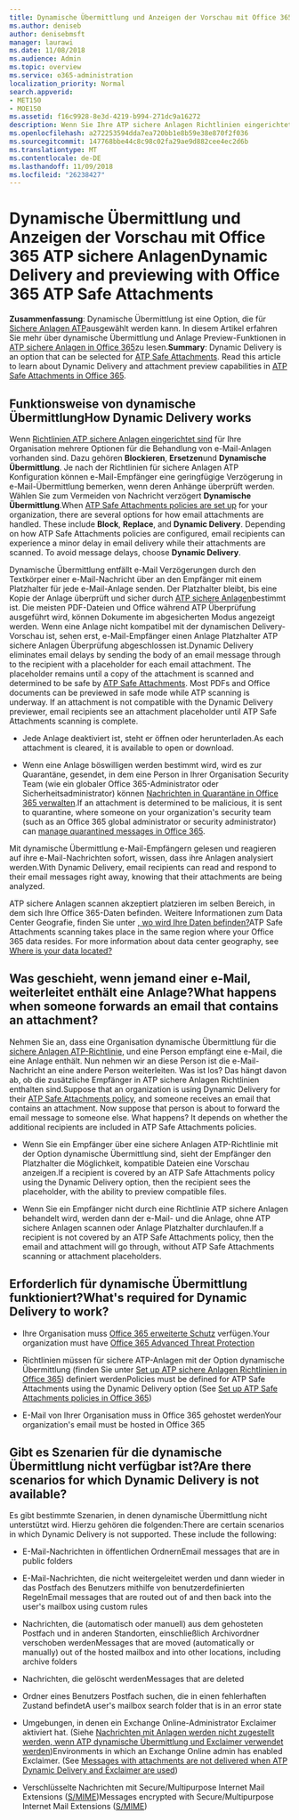 ```yaml
---
title: Dynamische Übermittlung und Anzeigen der Vorschau mit Office 365 ATP sichere Anlagen
ms.author: deniseb
author: denisebmsft
manager: laurawi
ms.date: 11/08/2018
ms.audience: Admin
ms.topic: overview
ms.service: o365-administration
localization_priority: Normal
search.appverid:
- MET150
- MOE150
ms.assetid: f16c9928-8e3d-4219-b994-271dc9a16272
description: Wenn Sie Ihre ATP sichere Anlagen Richtlinien eingerichtet haben, wählen Sie dynamische Übermittlung Nachricht Verzögerungen bei der vermieden, und aktivieren Personen für die Vorschau von Anlagen, die gescannt werden.
ms.openlocfilehash: a272253594dda7ea720bb1e8b59e38e870f2f036
ms.sourcegitcommit: 147768bbe44c8c98c02fa29ae9d882cee4ec2d6b
ms.translationtype: MT
ms.contentlocale: de-DE
ms.lasthandoff: 11/09/2018
ms.locfileid: "26238427"
---
```

# <a name="dynamic-delivery-and-previewing-with-office-365-atp-safe-attachments"></a><span data-ttu-id="d8c23-103">Dynamische Übermittlung und Anzeigen der Vorschau mit Office 365 ATP sichere Anlagen</span><span class="sxs-lookup"><span data-stu-id="d8c23-103">Dynamic Delivery and previewing with Office 365 ATP Safe Attachments</span></span>

<span data-ttu-id="d8c23-p101">**Zusammenfassung**: Dynamische Übermittlung ist eine Option, die für [Sichere Anlagen ATP](atp-safe-attachments.md)ausgewählt werden kann. In diesem Artikel erfahren Sie mehr über dynamische Übermittlung und Anlage Preview-Funktionen in [ATP sichere Anlagen in Office 365](atp-safe-attachments.md)zu lesen.</span><span class="sxs-lookup"><span data-stu-id="d8c23-p101">**Summary**: Dynamic Delivery is an option that can be selected for [ATP Safe Attachments](atp-safe-attachments.md). Read this article to learn about Dynamic Delivery and attachment preview capabilities in [ATP Safe Attachments in Office 365](atp-safe-attachments.md).</span></span>
  
## <a name="how-dynamic-delivery-works"></a><span data-ttu-id="d8c23-106">Funktionsweise von dynamische Übermittlung</span><span class="sxs-lookup"><span data-stu-id="d8c23-106">How Dynamic Delivery works</span></span>

<span data-ttu-id="d8c23-p102">Wenn [Richtlinien ATP sichere Anlagen eingerichtet sind](set-up-atp-safe-attachments-policies.md) für Ihre Organisation mehrere Optionen für die Behandlung von e-Mail-Anlagen vorhanden sind. Dazu gehören **Blockieren**, **Ersetzen**und **Dynamische Übermittlung**. Je nach der Richtlinien für sichere Anlagen ATP Konfiguration können e-Mail-Empfänger eine geringfügige Verzögerung in e-Mail-Übermittlung bemerken, wenn deren Anhänge überprüft werden. Wählen Sie zum Vermeiden von Nachricht verzögert **Dynamische Übermittlung**.</span><span class="sxs-lookup"><span data-stu-id="d8c23-p102">When [ATP Safe Attachments policies are set up](set-up-atp-safe-attachments-policies.md) for your organization, there are several options for how email attachments are handled. These include **Block**, **Replace**, and **Dynamic Delivery**. Depending on how ATP Safe Attachments policies are configured, email recipients can experience a minor delay in email delivery while their attachments are scanned. To avoid message delays, choose **Dynamic Delivery**.</span></span>
  
<span data-ttu-id="d8c23-p103">Dynamische Übermittlung entfällt e-Mail Verzögerungen durch den Textkörper einer e-Mail-Nachricht über an den Empfänger mit einem Platzhalter für jede e-Mail-Anlage senden. Der Platzhalter bleibt, bis eine Kopie der Anlage überprüft und sicher durch [ATP sichere Anlagen](atp-safe-attachments.md)bestimmt ist. Die meisten PDF-Dateien und Office während ATP Überprüfung ausgeführt wird, können Dokumente im abgesicherten Modus angezeigt werden. Wenn eine Anlage nicht kompatibel mit der dynamischen Delivery-Vorschau ist, sehen erst, e-Mail-Empfänger einen Anlage Platzhalter ATP sichere Anlagen Überprüfung abgeschlossen ist.</span><span class="sxs-lookup"><span data-stu-id="d8c23-p103">Dynamic Delivery eliminates email delays by sending the body of an email message through to the recipient with a placeholder for each email attachment. The placeholder remains until a copy of the attachment is scanned and determined to be safe by [ATP Safe Attachments](atp-safe-attachments.md). Most PDFs and Office documents can be previewed in safe mode while ATP scanning is underway. If an attachment is not compatible with the Dynamic Delivery previewer, email recipients see an attachment placeholder until ATP Safe Attachments scanning is complete.</span></span>

- <span data-ttu-id="d8c23-115">Jede Anlage deaktiviert ist, steht er öffnen oder herunterladen.</span><span class="sxs-lookup"><span data-stu-id="d8c23-115">As each attachment is cleared, it is available to open or download.</span></span> 

- <span data-ttu-id="d8c23-116">Wenn eine Anlage böswilligen werden bestimmt wird, wird es zur Quarantäne, gesendet, in dem eine Person in Ihrer Organisation Security Team (wie ein globaler Office 365-Administrator oder Sicherheitsadministrator) können [Nachrichten in Quarantäne in Office 365 verwalten](manage-quarantined-messages-and-files.md).</span><span class="sxs-lookup"><span data-stu-id="d8c23-116">If an attachment is determined to be malicious, it is sent to quarantine, where someone on your organization's security team (such as an Office 365 global administrator or security administrator) can [manage quarantined messages in Office 365](manage-quarantined-messages-and-files.md).</span></span>

<span data-ttu-id="d8c23-117">Mit dynamische Übermittlung e-Mail-Empfängern gelesen und reagieren auf ihre e-Mail-Nachrichten sofort, wissen, dass ihre Anlagen analysiert werden.</span><span class="sxs-lookup"><span data-stu-id="d8c23-117">With Dynamic Delivery, email recipients can read and respond to their email messages right away, knowing that their attachments are being analyzed.</span></span> 

<span data-ttu-id="d8c23-p104">ATP sichere Anlagen scannen akzeptiert platzieren im selben Bereich, in dem sich Ihre Office 365-Daten befinden. Weitere Informationen zum Data Center Geografie, finden Sie unter [, wo wird Ihre Daten befinden?](https://products.office.com/where-is-your-data-located?geo=All)</span><span class="sxs-lookup"><span data-stu-id="d8c23-p104">ATP Safe Attachments scanning takes place in the same region where your Office 365 data resides. For more information about data center geography, see [Where is your data located?](https://products.office.com/where-is-your-data-located?geo=All)</span></span> 
  
## <a name="what-happens-when-someone-forwards-an-email-that-contains-an-attachment"></a><span data-ttu-id="d8c23-120">Was geschieht, wenn jemand einer e-Mail, weiterleitet enthält eine Anlage?</span><span class="sxs-lookup"><span data-stu-id="d8c23-120">What happens when someone forwards an email that contains an attachment?</span></span>

<span data-ttu-id="d8c23-p105">Nehmen Sie an, dass eine Organisation dynamische Übermittlung für die [sichere Anlagen ATP-Richtlinie](set-up-atp-safe-attachments-policies.md), und eine Person empfängt eine e-Mail, die eine Anlage enthält. Nun nehmen wir an diese Person ist die e-Mail-Nachricht an eine andere Person weiterleiten. Was ist los? Das hängt davon ab, ob die zusätzliche Empfänger in ATP sichere Anlagen Richtlinien enthalten sind.</span><span class="sxs-lookup"><span data-stu-id="d8c23-p105">Suppose that an organization is using Dynamic Delivery for their [ATP Safe Attachments policy](set-up-atp-safe-attachments-policies.md), and someone receives an email that contains an attachment. Now suppose that person is about to forward the email message to someone else. What happens? It depends on whether the additional recipients are included in ATP Safe Attachments policies.</span></span>
  
- <span data-ttu-id="d8c23-125">Wenn Sie ein Empfänger über eine sichere Anlagen ATP-Richtlinie mit der Option dynamische Übermittlung sind, sieht der Empfänger den Platzhalter die Möglichkeit, kompatible Dateien eine Vorschau anzeigen.</span><span class="sxs-lookup"><span data-stu-id="d8c23-125">If a recipient is covered by an ATP Safe Attachments policy using the Dynamic Delivery option, then the recipient sees the placeholder, with the ability to preview compatible files.</span></span>
    
- <span data-ttu-id="d8c23-126">Wenn Sie ein Empfänger nicht durch eine Richtlinie ATP sichere Anlagen behandelt wird, werden dann der e-Mail- und die Anlage, ohne ATP sichere Anlagen scannen oder Anlage Platzhalter durchlaufen.</span><span class="sxs-lookup"><span data-stu-id="d8c23-126">If a recipient is not covered by an ATP Safe Attachments policy, then the email and attachment will go through, without ATP Safe Attachments scanning or attachment placeholders.</span></span>
    
## <a name="whats-required-for-dynamic-delivery-to-work"></a><span data-ttu-id="d8c23-127">Erforderlich für dynamische Übermittlung funktioniert?</span><span class="sxs-lookup"><span data-stu-id="d8c23-127">What's required for Dynamic Delivery to work?</span></span>

- <span data-ttu-id="d8c23-128">Ihre Organisation muss [Office 365 erweiterte Schutz](office-365-atp.md) verfügen.</span><span class="sxs-lookup"><span data-stu-id="d8c23-128">Your organization must have [Office 365 Advanced Threat Protection](office-365-atp.md)</span></span>
    
- <span data-ttu-id="d8c23-129">Richtlinien müssen für sichere ATP-Anlagen mit der Option dynamische Übermittlung (finden Sie unter [Set up ATP sichere Anlagen Richtlinien in Office 365](set-up-atp-safe-attachments-policies.md)) definiert werden</span><span class="sxs-lookup"><span data-stu-id="d8c23-129">Policies must be defined for ATP Safe Attachments using the Dynamic Delivery option (See [Set up ATP Safe Attachments policies in Office 365](set-up-atp-safe-attachments-policies.md))</span></span>
    
- <span data-ttu-id="d8c23-130">E-Mail von Ihrer Organisation muss in Office 365 gehostet werden</span><span class="sxs-lookup"><span data-stu-id="d8c23-130">Your organization's email must be hosted in Office 365</span></span>
    
## <a name="are-there-scenarios-for-which-dynamic-delivery-is-not-available"></a><span data-ttu-id="d8c23-131">Gibt es Szenarien für die dynamische Übermittlung nicht verfügbar ist?</span><span class="sxs-lookup"><span data-stu-id="d8c23-131">Are there scenarios for which Dynamic Delivery is not available?</span></span>

<span data-ttu-id="d8c23-p106">Es gibt bestimmte Szenarien, in denen dynamische Übermittlung nicht unterstützt wird. Hierzu gehören die folgenden:</span><span class="sxs-lookup"><span data-stu-id="d8c23-p106">There are certain scenarios in which Dynamic Delivery is not supported. These include the following:</span></span>
  
- <span data-ttu-id="d8c23-134">E-Mail-Nachrichten in öffentlichen Ordnern</span><span class="sxs-lookup"><span data-stu-id="d8c23-134">Email messages that are in public folders</span></span>
    
- <span data-ttu-id="d8c23-135">E-Mail-Nachrichten, die nicht weitergeleitet werden und dann wieder in das Postfach des Benutzers mithilfe von benutzerdefinierten Regeln</span><span class="sxs-lookup"><span data-stu-id="d8c23-135">Email messages that are routed out of and then back into the user's mailbox using custom rules</span></span>
    
- <span data-ttu-id="d8c23-136">Nachrichten, die (automatisch oder manuell) aus dem gehosteten Postfach und in anderen Standorten, einschließlich Archivordner verschoben werden</span><span class="sxs-lookup"><span data-stu-id="d8c23-136">Messages that are moved (automatically or manually) out of the hosted mailbox and into other locations, including archive folders</span></span>
    
- <span data-ttu-id="d8c23-137">Nachrichten, die gelöscht werden</span><span class="sxs-lookup"><span data-stu-id="d8c23-137">Messages that are deleted</span></span>
    
- <span data-ttu-id="d8c23-138">Ordner eines Benutzers Postfach suchen, die in einen fehlerhaften Zustand befindet</span><span class="sxs-lookup"><span data-stu-id="d8c23-138">A user's mailbox search folder that is in an error state</span></span>
    
- <span data-ttu-id="d8c23-p107">Umgebungen, in denen ein Exchange Online-Administrator Exclaimer aktiviert hat. (Siehe [Nachrichten mit Anlagen werden nicht zugestellt werden, wenn ATP dynamische Übermittlung und Exclaimer verwendet werden](https://support.microsoft.com/help/4014438/messages-with-attachments-are-not-delivered-when-atp-dynamic-delivery))</span><span class="sxs-lookup"><span data-stu-id="d8c23-p107">Environments in which an Exchange Online admin has enabled Exclaimer. (See [Messages with attachments are not delivered when ATP Dynamic Delivery and Exclaimer are used](https://support.microsoft.com/help/4014438/messages-with-attachments-are-not-delivered-when-atp-dynamic-delivery))</span></span>

- <span data-ttu-id="d8c23-141">Verschlüsselte Nachrichten mit Secure/Multipurpose Internet Mail Extensions ([S/MIME](s-mime-for-message-signing-and-encryption.md))</span><span class="sxs-lookup"><span data-stu-id="d8c23-141">Messages encrypted with Secure/Multipurpose Internet Mail Extensions ([S/MIME](s-mime-for-message-signing-and-encryption.md))</span></span>
    
